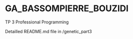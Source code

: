 # GA_BASSOMPIERRE_BOUZIDI
TP 3 Professional Programming

Detailled README.md file in /genetic_part3
